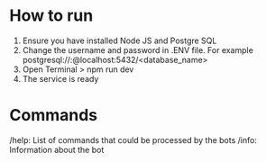 # How to run

1. Ensure you have installed Node JS and Postgre SQL
2. Change the username and password in .ENV file. For example postgresql://<user>:<password>@localhost:5432/<database_name>
3. Open Terminal > npm run dev
4. The service is ready

# Commands
/help: List of commands that could be processed by the bots
/info: Information about the bot
